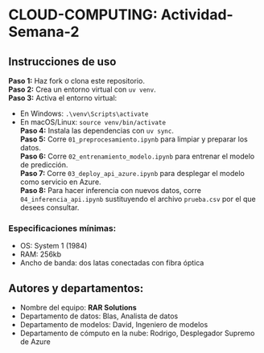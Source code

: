 # CLOUD-COMPUTING: Actividad-Semana-2

## Instrucciones de uso

**Paso 1:** Haz fork o clona este repositorio.  
**Paso 2:** Crea un entorno virtual con `uv venv`.  
**Paso 3:** Activa el entorno virtual:  
- En Windows: `.\venv\Scripts\activate`  
- En macOS/Linux: `source venv/bin/activate`  
**Paso 4:** Instala las dependencias con `uv sync`.  
**Paso 5:** Corre `01_preprocesamiento.ipynb` para limpiar y preparar los datos.  
**Paso 6:** Corre `02_entrenamiento_modelo.ipynb` para entrenar el modelo de predicción.  
**Paso 7:** Corre `03_deploy_api_azure.ipynb` para desplegar el modelo como servicio en Azure.  
**Paso 8:** Para hacer inferencia con nuevos datos, corre `04_inferencia_api.ipynb` sustituyendo el archivo `prueba.csv` por el que desees consultar.

### Especificaciones mínimas:
- OS: System 1 (1984)
- RAM: 256kb
- Ancho de banda: dos latas conectadas con fibra óptica

## Autores y departamentos:
- Nombre del equipo: **RAR Solutions**
- Departamento de datos: Blas, Analista de datos
- Departamento de modelos: David, Ingeniero de modelos
- Departamento de cómputo en la nube: Rodrigo, Desplegador Supremo de Azure
